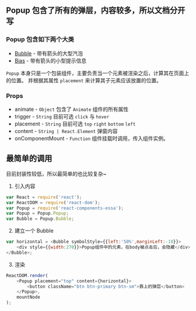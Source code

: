 ## Popup 包含了所有的弹层，内容较多，所以文档分开写

### Popup 包含如下两个大类
  + [Bubble](./bubble.html "右键新开窗口打开") - 带有箭头的大型汽泡
  + [Bias](./bias.html "右键新开窗口打开") - 带有箭头的小型提示信息

`Popup` 本身只是一个包装组件，主要负责当一个元素被渲染之后，计算其在页面上的位置。
并根据其属性 `placement` 来计算其子元素应该放置的位置。

### Props
 + animate - `Object` 包含了 `Animate` 组件的所有属性
 + trigger - `String` 目前可选 `click` 与 `hover`
 + placement - `String` 目前可选 `top` `right` `bottom` `left`
 + content - `String | React.Element` 弹窗内容
 + onComponentMount - `Function` 组件挂载时调用，传入组件实例。

## 最简单的调用
目前封装性较低，所以最简单的也比较复杂~

1. 引入内容
```Javascript
var React = require('react');
var ReactDOM = require('react-dom');
var Popup = require('react-components-essa');
var Popup = Popup.Popup;
var Bubble = Popup.Bubble;
```

2. 建立一个 Bubble
```JavaScript
var horizontal = <Bubble symbolStyle={{left:'50%',marginLeft:-10}}>
    <div style={{width:270}}>Popup组件中的元素，在body被点击后，会隐藏</div>
</Bubble>;
```

3. 渲染
```JavaScript
ReactDOM.render(
    <Popup placement="top" content={horizontal}>
        <button className="btn btn-primary btn-sm">靠上的弹层</button>
    </Popup>,
    mountNode
);
```
